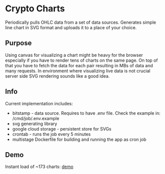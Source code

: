 # Crypto Charts 
Periodically pulls OHLC data from a set of data sources. Generates simple line chart in SVG format and uploads it to a place of your choice.

## Purpose
Using canvas for visualizing a chart might be heavy for the browser especially if you have to render tens of charts on the same page. On top of that you have to fetch the data for each pair resulting in MBs of data and many requests. In environment where visualizing live data is not crucial server side SVG rendering sounds like a good idea.

## Info
Current implementation includes:
- bitstamp - data source. Requires to have .env file. Check the example in: /cmd/job/.env.example
- svg generating library
- google cloud storage - persistent store for SVGs
- crontab - runs the job every 5 minutes
- multistage Dockerfile for building and running the app as cron job

## Demo
Instant load of ~173 charts: [demo](http://)